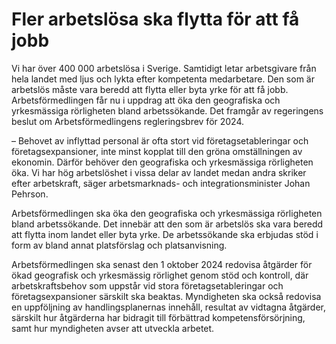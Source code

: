 # Fler arbetslösa ska flytta för att få jobb

Vi har över 400 000 arbetslösa i Sverige. Samtidigt letar arbetsgivare från hela landet med ljus och lykta efter kompetenta medarbetare. Den som är arbetslös måste vara beredd att flytta eller byta yrke för att få jobb. Arbetsförmedlingen får nu i uppdrag att öka den geografiska och yrkesmässiga rörligheten bland arbetssökande. Det framgår av regeringens beslut om Arbetsförmedlingens regleringsbrev för 2024.

– Behovet av inflyttad personal är ofta stort vid företagsetableringar och företagsexpansioner, inte minst kopplat till den gröna omställningen av ekonomin. Därför behöver den geografiska och yrkesmässiga rörligheten öka. Vi har hög arbetslöshet i vissa delar av landet medan andra skriker efter arbetskraft, säger arbetsmarknads- och integrationsminister Johan Pehrson.

Arbetsförmedlingen ska öka den geografiska och yrkesmässiga rörligheten bland arbetssökande. Det innebär att den som är arbetslös ska vara beredd att flytta inom landet eller byta yrke. De arbetssökande ska erbjudas stöd i form av bland annat platsförslag och platsanvisning.

Arbetsförmedlingen ska senast den 1 oktober 2024 redovisa åtgärder för ökad geografisk och yrkesmässig rörlighet genom stöd och kontroll, där arbetskraftsbehov som uppstår vid stora företagsetableringar och företagsexpansioner särskilt ska beaktas. Myndigheten ska också redovisa en uppföljning av handlingsplanernas innehåll, resultat av vidtagna åtgärder, särskilt hur åtgärderna har bidragit till förbättrad kompetensförsörjning, samt hur myndigheten avser att utveckla arbetet.
